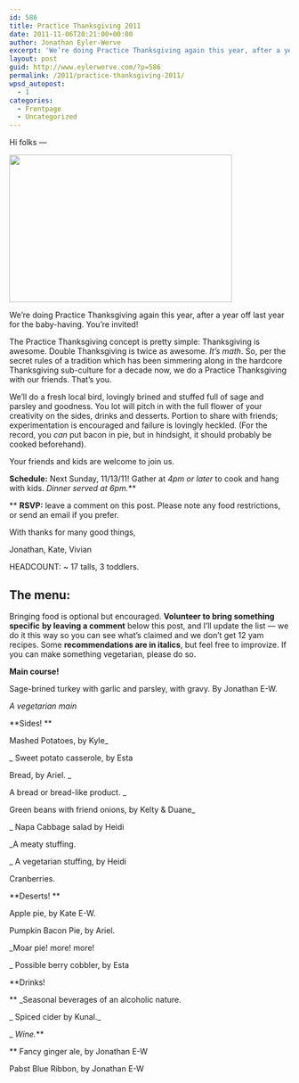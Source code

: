```yaml
---
id: 586
title: Practice Thanksgiving 2011
date: 2011-11-06T20:21:00+00:00
author: Jonathan Eyler-Werve
excerpt: 'We’re doing Practice Thanksgiving again this year, after a year off last year for the baby-having. '
layout: post
guid: http://www.eylerwerve.com/?p=586
permalink: /2011/practice-thanksgiving-2011/
wpsd_autopost:
  - 1
categories:
  - Frontpage
  - Uncategorized
---
```

Hi folks &#8212;

<img class="alignright" title="Cranberry Can" src="http://www.eylerwerve.com/wp-content/uploads/2011/11/cranberry_can.jpg" alt="" width="400" height="265" />

We&#8217;re doing Practice Thanksgiving again this year, after a year off last year for the baby-having. You&#8217;re invited!

The Practice Thanksgiving concept is pretty simple: Thanksgiving is awesome. Double Thanksgiving is twice as awesome. _It&#8217;s math_. So, per the secret rules of a tradition which has been simmering along in the hardcore Thanksgiving sub-culture for a decade now, we do a Practice Thanksgiving with our friends. That&#8217;s you.

We&#8217;ll do a fresh local bird, lovingly brined and stuffed full of sage and parsley and goodness. You lot will pitch in with the full flower of your creativity on the sides, drinks and desserts. Portion to share with friends; experimentation is encouraged and failure is lovingly heckled. (For the record, you _can_ put bacon in pie, but in hindsight, it should probably be cooked beforehand).

Your friends and kids are welcome to join us.

**Schedule:** Next Sunday, 11/13/11! Gather at _4pm or later_ to cook and hang with kids. _Dinner served at 6pm._**
  
** **RSVP:** leave a comment on this post. Please note any food restrictions, or send an email if you prefer.

With thanks for many good things,

Jonathan, Kate, Vivian

HEADCOUNT: ~ 17 talls, 3 toddlers.

## The menu:

Bringing food is optional but encouraged. **Volunteer to bring something specific** **by leaving a comment** below this post, and I&#8217;ll update the list &#8212; we do it this way so you can see what&#8217;s claimed and we don&#8217;t get 12 yam recipes. Some **recommendations are in italics**, but feel free to improvize. If you can make something vegetarian, please do so.

**Main course!**
  
Sage-brined turkey with garlic and parsley, with gravy. By Jonathan E-W.
  
_A vegetarian main_

**Sides! **
  
Mashed Potatoes, by Kyle_
  
_ Sweet potato casserole, by Esta

Bread, by Ariel. _
  
A bread or bread-like product. _

Green beans with friend onions, by Kelty & Duane_
  
_ Napa Cabbage salad by Heidi

_A meaty stuffing.
  
_ A vegetarian stuffing, by Heidi

Cranberries.

**Deserts! **
  
Apple pie, by Kate E-W.
  
Pumpkin Bacon Pie, by Ariel.
  
_Moar pie! more! more!
  
_ Possible berry cobbler, by Esta

**Drinks!
  
** _Seasonal beverages of an alcoholic nature.
  
_ Spiced cider by Kunal._
  
_ _Wine._**
  
** Fancy ginger ale, by Jonathan E-W
  
Pabst Blue Ribbon, by Jonathan E-W